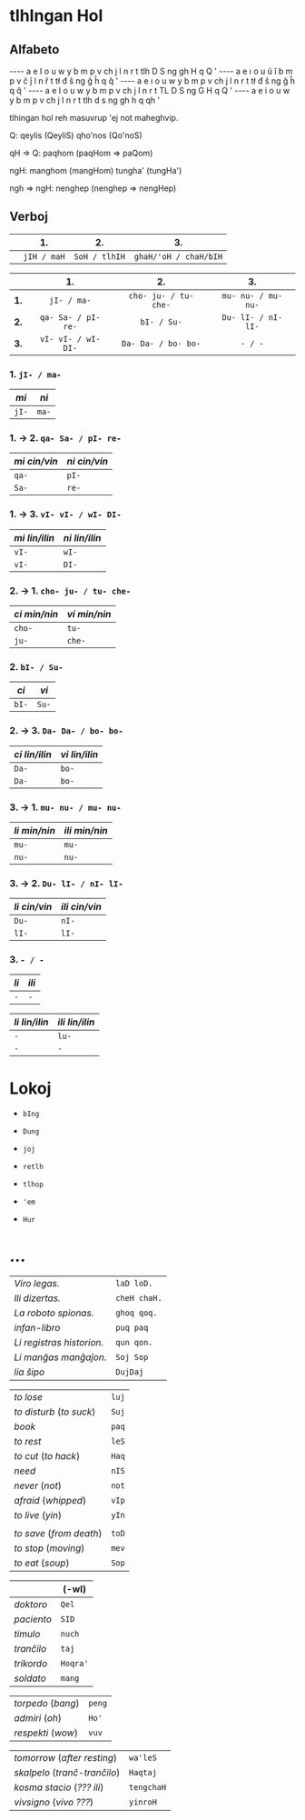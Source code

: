 # tlhIngan Hol

## Alfabeto

---- <!-- Ocrand -->
a e I o u w y
b m p v
ch j l n r t tlh
D S
ng
gh H q Q
'
---- <!-- "Esperanto" -->
a e ı o u ŭ ĭ
b m p v
ĉ ĵ l n r̂ t tł
đ ŝ
ng
ĝ ĥ q q̂
'
---- <!-- English w + y + ch + j -->
a e ı o u w y
b m p v
ch j l n r t tł
đ ŝ
ng
ĝ ĥ q q̂
'
---- <!-- uppercase -->
a e I o u w y
b m p v
ch j l n r t TL
D S
ng
G H q Q
'
---- <!-- lowercase (+ h) -->
a e i o u w y
b m p v
ch j l n r t tlh
d s
ng
gh h q qh
'

tlhingan hol
reh masuvrup 'ej not maheghvip.

Q:
qeylis (QeyliS)
qho'nos (Qo'noS)

qH ⇒ Q:
paqhom (paqHom ⇒ paQom)

ngH:
manghom (mangHom)
tungha' (tungHa')

ngh ⇒ ngH:
nenghep (nenghep ⇒ nengHep)

## Verboj

| | 1.          | 2.            | 3.                    |
|:-:|:-:|:-:|:-:|
| | `jIH / maH` | `SoH / tlhIH` | `ghaH/'oH / chaH/bIH` |

|        | 1.                  | 2.                    | 3.                    |
|:-:|:-:|:-:|:-:|
| **1.** | `jI- / ma-`         | `cho- ju- / tu- che-` | `mu- nu- / mu- nu-`   |
| **2.** | `qa- Sa- / pI- re-` | `bI- / Su-`           | `Du- lI- / nI- lI-`   |
| **3.** | `vI- vI- / wI- DI-` | `Da- Da- / bo- bo-`   | `- / -`               |

### 1.           `jI- / ma-`

| *mi*  | *ni*  |
|-|-|
| `jI-` | `ma-` |

### 1. → 2.  `qa- Sa- / pI- re-`

| *mi cin/vin* | *ni cin/vin* |
|-|-|
| `qa-`        | `pI-`        |
| `Sa-`        | `re-`        |

### 1. → 3.  `vI- vI- / wI- DI-`

| *mi lin/ilin* | *ni lin/ilin* |
|-|-|
| `vI-`         | `wI-`         |
| `vI-`         | `DI-`         |

### 2. → 1. `cho- ju- / tu- che-`

| *ci min/nin* | *vi min/nin* |
|-|-|
| `cho-`       | `tu-`        |
| `ju-`        | `che-`       |

### 2.           `bI- / Su-`

| *ci*  | *vi*  |
|-|-|
| `bI-` | `Su-` |

### 2. → 3.  `Da- Da- / bo- bo-`

| *ci lin/ilin* | *vi lin/ilin* |
|-|-|
| `Da-`         | `bo-`         |
| `Da-`         | `bo-`         |

### 3. → 1.  `mu- nu- / mu- nu-`

| *li min/nin* | *ili min/nin* |
|-|-|
| `mu-`        | `mu-`         |
| `nu-`        | `nu-`         |

### 3. → 2.  `Du- lI- / nI- lI-`

| *li cin/vin* | *ili cin/vin* |
|-|-|
| `Du-`        | `nI-`         |
| `lI-`        | `lI-`         |

### 3.             `- / -`

| *li*  | *ili* |
|-|-|
| `-`   | `-`   |

| *li lin/ilin* | *ili lin/ilin* |
|-|-|
| `-`           | `lu-`          |
| `-`           | `-`            |

# Lokoj

* `bIng`
* `Dung`

* `joj`
* `retlh`

* `tlhop`
* `'em`

* `Hur`

# ...

| | |
|-|-|
| *Viro legas.* | `laD loD.` |
| *Ili dizertas.* | `cheH chaH.` |
| *La roboto spionas.* | `ghoq qoq.` | <!-- fidi voq -->
| *infan-libro* | `puq paq` |
| *Li registras historion.* | `qun qon.` |
| *Li manĝas manĝaĵon.* | `Soj Sop` |
| *lia ŝipo* | `DujDaj` |

| | |
|-|-|
| *to lose* | `luj` |
| *to disturb* (*to suck*) | `Suj` |
| *book* | `paq` |
| *to rest* | `leS` |
| *to cut* (*to hack*) | `Haq` |
| *need* | `nIS` |
| *never* (*not*) | `not` |
| *afraid* (*whipped*) | `vIp` |
| *to live* (*yin*) | `yIn` |
| | |
| *to save* (*from death*) | `toD` |
| *to stop* (*moving*) | `mev` |
| *to eat* (*soup*) | `Sop` |

| | (-wI) |
|-|-|
| *doktoro* | `Qel` | <!-- ankaŭ (ne) "to kill" -->
| *paciento* | `SID` |
| *timulo* | `nuch` |
| *tranĉilo* | `taj` |
| *trikordo* | `Hoqra'` |
| *soldato* | `mang` |

| | |
|-|-|
| *torpedo* (*bang*) | `peng` |
| *admiri* (*oh*) | `Ho'` |
| *respekti* (*wow*) | `vuv` |

| | |
|-|-|
| *tomorrow* (*after resting*) | `wa'leS` |
| *skalpelo* (*tranĉ-tranĉilo*) | `Haqtaj` |
| *kosma stacio* (*??? ili*) | `tengchaH` |
| *vivsigno* (*vivo ???*) | `yinroH` |

<!-- vem wake up; mev stop-->
<!-- HoH to kill; Hegh to die -->
<!-- tlhutlh to drink; tlhuH to breathe -->

<!--
yI- ci/vi lin
tI- ci/vi ilin

HI- ci/vi min
gho- ci/vi nin

yI- ci
pe- vi

-->
<!--

-wIj mia
-Daj lia
-ra' via

-->

<!--
j = ĝ/DS/dS ?
ch = ĉ/TS/tS ?
-->
